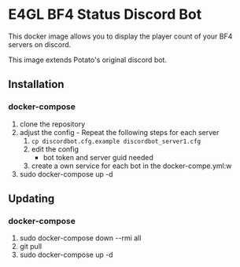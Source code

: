 # E4GL BF4 Status Discord Bot
This docker image allows you to display the player count of your  BF4 servers on discord.

This image extends Potato's original discord bot.

## Installation
### docker-compose
 1. clone the repository
 2. adjust the config - Repeat the following steps for each server
    1. `cp discordbot.cfg.example discordbot_server1.cfg`
    2. edit the config
        * bot token and server guid needed
    3. create a own service for each bot in the docker-compe.yml:w
 3. sudo docker-compose up -d

## Updating
### docker-compose
 1. sudo docker-compose down --rmi all
 2. git pull
 3. sudo docker-compose up -d

